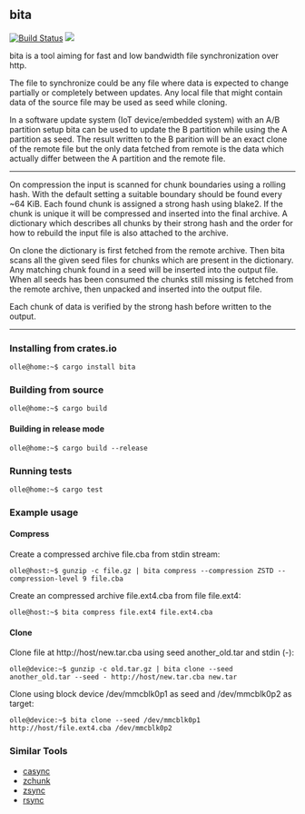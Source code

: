## bita
[![Build Status](https://travis-ci.org/oll3/bita.svg?branch=master)](https://travis-ci.org/oll3/bita)
[![](http://meritbadge.herokuapp.com/bita)](https://crates.io/crates/bita)

bita is a tool aiming for fast and low bandwidth file synchronization over http.

The file to synchronize could be any file where data is expected to change partially or completely between updates.
Any local file that might contain data of the source file may be used as seed while cloning.

In a software update system (IoT device/embedded system) with an A/B partition setup bita can be used to update the B partition while using the A partition as seed. The result written to the B parition will be an exact clone of the remote file but the only data fetched from remote is the data which actually differ between the A partition and the remote file.

---

On compression the input is scanned for chunk boundaries using a rolling hash. With the default setting a suitable boundary should be found every ~64 KiB.
Each found chunk is assigned a strong hash using blake2. If the chunk is unique it will be compressed and inserted into the final archive.
A dictionary which describes all chunks by their strong hash and the order for how to rebuild the input file is also attached to the archive.

On clone the dictionary is first fetched from the remote archive. Then bita scans all the given seed files for chunks which are present in the dictionary.
Any matching chunk found in a seed will be inserted into the output file.
When all seeds has been consumed the chunks still missing is fetched from the remote archive, then unpacked and inserted into the output file.

Each chunk of data is verified by the strong hash before written to the output.

---

### Installing from crates.io
```console
olle@home:~$ cargo install bita
```

### Building from source
```console
olle@home:~$ cargo build
```
#### Building in release mode
```console
olle@home:~$ cargo build --release
```

### Running tests
```console
olle@home:~$ cargo test
```


### Example usage

#### Compress

Create a compressed archive file.cba from stdin stream:

```console
olle@host:~$ gunzip -c file.gz | bita compress --compression ZSTD --compression-level 9 file.cba
```

Create an compressed archive file.ext4.cba from file file.ext4:

```console
olle@host:~$ bita compress file.ext4 file.ext4.cba
```

#### Clone

Clone file at http://host/new.tar.cba using seed another_old.tar and stdin (-):

```console
olle@device:~$ gunzip -c old.tar.gz | bita clone --seed another_old.tar --seed - http://host/new.tar.cba new.tar
```

Clone using block device /dev/mmcblk0p1 as seed and /dev/mmcblk0p2 as target:

```console
olle@device:~$ bita clone --seed /dev/mmcblk0p1 http://host/file.ext4.cba /dev/mmcblk0p2
```


### Similar Tools
* [casync](https://github.com/systemd/casync)
* [zchunk](https://github.com/zchunk/zchunk)
* [zsync](http://zsync.moria.org.uk)
* [rsync](https://rsync.samba.org/)
